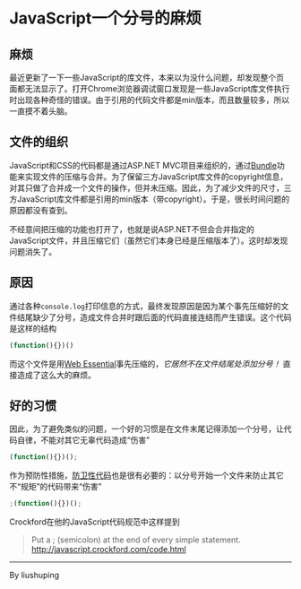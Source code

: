 # JavaScript一个分号的麻烦
## 麻烦
最近更新了一下一些JavaScript的库文件，本来以为没什么问题，却发现整个页面都无法显示了。打开Chrome浏览器调试窗口发现是一些JavaScript库文件执行时出现各种奇怪的错误。由于引用的代码文件都是min版本，而且数量较多，所以一直摸不着头脑。

## 文件的组织
JavaScript和CSS的代码都是通过ASP.NET MVC项目来组织的，通过[Bundle](http://www.asp.net/mvc/tutorials/mvc-4/bundling-and-minification)功能来实现文件的压缩与合并。为了保留三方JavaScript库文件的copyright信息，对其只做了合并成一个文件的操作，但并未压缩。因此，为了减少文件的尺寸，三方JavaScript库文件都是引用的min版本（带copyright）。于是，很长时间问题的原因都没有查到。

不经意间把压缩的功能也打开了，也就是说ASP.NET不但会合并指定的JavaScript文件，并且压缩它们（虽然它们本身已经是压缩版本了）。这时却发现问题消失了。

## 原因
通过各种`console.log`打印信息的方式，最终发现原因是因为某个事先压缩好的文件结尾缺少了分号，造成文件合并时跟后面的代码直接连结而产生错误。这个代码是这样的结构
```javascript
(function(){})()
```
而这个文件是用[Web Essential](http://vswebessentials.com/)事先压缩的，*它居然不在文件结尾处添加分号！* 直接造成了这么大的麻烦。

## 好的习惯
因此，为了避免类似的问题，一个好的习惯是在文件末尾记得添加一个分号，让代码自律，不能对其它无辜代码造成“伤害”
```javascript
(function(){})();
```
作为预防性措施，[防卫性代码](http://en.wikipedia.org/wiki/Defensive_programming)也是很有必要的：以分号开始一个文件来防止其它不“规矩”的代码带来“伤害”
```javascript
;(function(){})();
```

Crockford在他的JavaScript代码规范中这样提到
> Put a ; (semicolon) at the end of every simple statement. 
http://javascript.crockford.com/code.html

---
By liushuping
